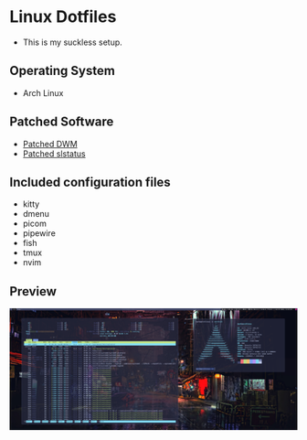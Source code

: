 # Linux Dotfiles 

- This is my suckless setup. 

## Operating System

- Arch Linux

## Patched Software

- [Patched DWM](https://github.com/markchristianlacap/dwm)
- [Patched slstatus](https://github.com/markchristianlacap/slstatus)

## Included configuration files

- kitty
- dmenu
- picom
- pipewire
- fish 
- tmux
- nvim

## Preview

![Preview](./preview.png)
